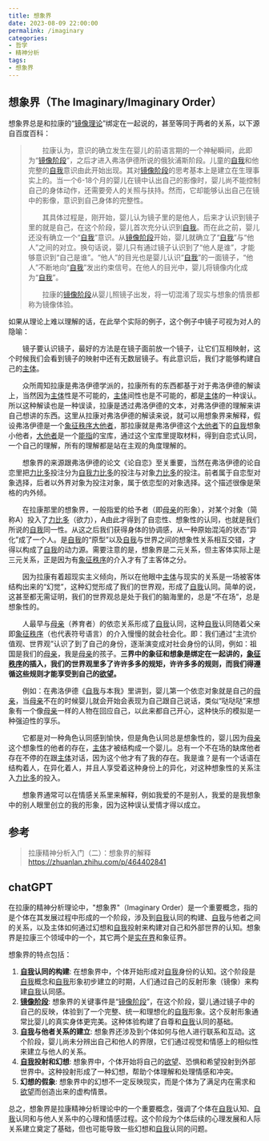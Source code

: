 ```yaml
---
title: 想象界
date: 2023-08-09 22:00:00
permalink: /imaginary
categories:
- 哲学
- 精神分析
tags:
- 想象界
---
```


## 想象界（The Imaginary/Imaginary Order）

想象界总是和拉康的“[镜像理论](/mirror-stage)”绑定在一起说的，甚至等同于两者的关系，以下源自百度百科：

> &emsp;&emsp;拉康认为，意识的确立发生在婴儿的前语言期的一个神秘瞬间，此即为“[镜像阶段](/mirror-stage)”，之后才进入弗洛伊德所说的俄狄浦斯阶段。儿童的[自我](/ego)和他完整的[自我](/ego)意识由此开始出现。其对[镜像阶段](/mirror-stage)的思考基本上是建立在生理事实上的。当一个6-18个月的婴儿在镜中认出自己的影像时，婴儿尚不能控制自己的身体动作，还需要旁人的关照与扶持。然而，它却能够认出自己在镜中的影像，意识到自己身体的完整性。
>
> &emsp;&emsp;其具体过程是，刚开始，婴儿认为镜子里的是他人，后来才认识到镜子里的就是自己，在这个阶段，婴儿首次充分认识到[自我](/ego)。而在此之前，婴儿还没有确立一个“[自我](/ego)”意识。从[镜像阶段](/mirror-stage)开始，婴儿就确立了“[自我](/ego)”与“他人”之间的对立。换句话说，婴儿只有通过镜子认识到了“他人是谁”，才能够意识到“自己是谁”。“他人”的目光也是婴儿认识“[自我](/ego)”的一面镜子，“他人”不断地向“[自我](/ego)”发出约束信号。在他人的目光中，婴儿将镜像内化成为“[自我](/ego)”。
>
> &emsp;&emsp;拉康的[镜像阶段](/mirror-stage)从婴儿照镜子出发，将一切混淆了现实与想象的情景都称为镜像体验。



如果从理论上难以理解的话，在此举个实际的例子，这个例子中镜子可视为对人的隐喻：

&emsp;&emsp;镜子要认识镜子，最好的方法是在镜子面前放一个镜子，让它们互相映射，这个时候我们会看到镜子的映射中还有无数层镜子。有此意识后，我们才能够构建自己的[主体](/subject)。

&emsp;&emsp;众所周知拉康是弗洛伊德学派的，拉康所有的东西都基于对于弗洛伊德的解读上，当然因为[主体](/subject)性是不可能的，[主体](/subject)间性也是不可能的，都是[主体](/subject)的一种误认。所以这种解读也是一种误读，拉康是透过弗洛伊德的文本，对弗洛伊德的理解来讲自己想讲的东西。这里从拉康对弗洛伊德的解读来说，就可以用想象界来解释，假设弗洛伊德是一个[象征秩序](/symbolic)[大他者](/Other)，那拉康就是弗洛伊德这个[大他者](/Other)下的[自我](/ego)想象小他者，[大他者](/Other)是一个[能指](/signifier)的宝库，通过这个宝库里提取材料，得到自恋式认同，一个自己的理解，所有的理解都是站在主观的角度理解的。

&emsp;&emsp;想象界的来源跟弗洛伊德的论文《论自恋》至关重要，当然在弗洛伊德的论自恋里把[力比多](/libido)投注分为[自我](/ego)[力比多](/libido)的投注与对象[力比多](/libido)的投注。前者属于自恋型对象选择，后者以外界对象为投注对象，属于依恋型的对象选择。这个描述很像是荣格的内外倾。

&emsp;&emsp;在拉康那里的想象界，一般指爱的给予者（即[母亲](/mother)的形象），对某个对象（简称A）投入了[力比多](/libido)（欲力），A由此才得到了自恋性、想象性的认同，也就是我们所说的[自我](/ego)同一性。从这之后我们获得身体的协调感，从一种原始混沌的状态“异化”成了一个人。是[自我](/ego)的“原型”以及[自我](/ego)与世界之间的想象性关系相互交错，才得以构成了[自我](/ego)的动力源。需要注意的是，想象界是二元关系，但主客体实际上是三元关系，正是因为有[象征秩序](/symbolic)的介入才有了主客体之分。

&emsp;&emsp;因为拉康有着超现实主义倾向，所以在他眼中[主体](/subject)与现实的关系是一场被客体结构出来的“幻觉”，这种幻觉形成了我们的世界观，形成了[自我](/ego)认同。简单的说，这甚至都无需证明，我们的世界观总是处于我们的脑海里的，总是“不在场”，总是想象性的。

&emsp;&emsp;人最早与[母亲](/mother)（养育者）的依恋关系形成了[自我](/ego)认同，这种[自我](/ego)认同随着父亲即[象征秩序](/symbolic)（也代表符号语言）的介入慢慢的就会社会化。即：我们通过“主流价值观、世界观”认识了到了自己的身份，逐渐演变成对社会身份的认同，例如：祖国是我们的[母亲](/mother)，我是[母亲](/mother)的孩子。**三界中的象征和想象是绑定在一起讲的，[象征秩序](/symbolic)的插入，我们的世界观里多了许许多多的规矩，许许多多的规则，而我们得遵循这些规则才能享受到自己的[欲望](/desire)。**

&emsp;&emsp;例如：在弗洛伊德《[自我](/ego)与本我》里讲到，婴儿第一个依恋对象就是自己的[母亲](/mother)，当[母亲](/mother)不在的时候婴儿就会开始会表现为自己跟自己说话，类似“哒哒哒”来想象有一个像[母亲](/mother)一样的人物在回应自己，以此来都自己开心，这种快乐的模拟是一种强迫性的享乐。

&emsp;&emsp;它都是对一种角色认同感到愉快，但是角色认同总是想象性的，婴儿因为[母亲](/mother)这个想象性的他者的存在，[主体](/subject)才被结构成一个婴儿。总有一个不在场的缺席他者存在不停的在跟[主体](/subject)对话，因为这个他才有了我的存在。我是谁？是有一个话语在结构着人，在异化着人，并且人享受着这种身份上的异化，对这种想象性的关系注入[力比多](/libido)的投入。

&emsp;&emsp;想象界通常可以在情感关系里来解释，例如我爱的不是别人，我爱的是我想象中的别人眼里创立的我的形象，因为这种误认爱情才得以成立。

## 参考

> 拉康精神分析入门（二）：想象界的解释 https://zhuanlan.zhihu.com/p/464402841

## chatGPT

在拉康的精神分析理论中，"想象界"（Imaginary Order）是一个重要概念，指的是个体在其发展过程中形成的一个阶段，涉及到[自我](/ego)认同的构建、[自我](/ego)与他者之间的关系，以及主体如何通过幻想和[自我](/ego)投射来构建对自己和外部世界的认知。想象界是拉康三个领域中的一个，其它两个是[实在界](/real)和象征界。

想象界的特点包括：

1. **[自我](/ego)认同的构建**: 在想象界中，个体开始形成对[自我](/ego)身份的认知。这个阶段是[自我](/ego)概念和[自我](/ego)形象初步建立的时期，人们通过自己的反射形象（镜像）来构建[自我](/ego)认同感。
2. **[镜像阶段](/mirror-stage)**: 想象界的关键事件是“[镜像阶段](/mirror-stage)”，在这个阶段，婴儿通过镜子中的自己的反映，体验到了一个完整、统一和理想化的[自我](/ego)形象。这个反射形象通常比婴儿的真实身体更完美。这种体验构建了自尊和[自我](/ego)认同的基础。
3. **[自我](/ego)与他者关系的建立**: 想象界还涉及到个体如何与他人进行联系和互动。这个阶段，婴儿尚未分辨出自己和他人的界限，它们通过视觉和情感上的相似性来建立与他人的关系。
4. **[自我](/ego)投射和幻想**: 想象界中，个体开始将自己的[欲望](/desire)、恐惧和希望投射到外部世界中。这种投射形成了一种幻想，帮助个体理解和处理情感和冲突。
5. **幻想的假象**: 想象界中的幻想不一定反映现实，而是个体为了满足内在需求和[欲望](/desire)而创造出来的虚构情景。

总之，想象界是拉康精神分析理论中的一个重要概念，强调了个体在[自我](/ego)认知、[自我](/ego)认同和与他人关系中的心理和情感过程。这个阶段为个体后续的心理发展和人际关系建立奠定了基础，但也可能导致一些幻想和[自我](/ego)认同的问题。
